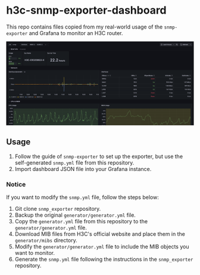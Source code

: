 # h3c-snmp-exporter-dashboard

This repo contains files copied from my real-world usage of the `snmp-exporter` and Grafana to monitor an H3C router.

![showcase](./showcase.png)

## Usage

1. Follow the guide of `snmp-exporter` to set up the exporter, but use the self-generated `snmp.yml` file from this repository.
2. Import dashboard JSON file into your Grafana instance.

### Notice

If you want to modify the `snmp.yml` file, follow the steps below:

1. Git clone `snmp_exporter` repository.
2. Backup the original `generator/generator.yml` file.
3. Copy the `generator.yml` file from this repository to the `generator/generator.yml` file.
4. Download MIB files from H3C's official website and place them in the `generator/mibs` directory.
5. Modify the `generator/generator.yml` file to include the MIB objects you want to monitor.
6. Generate the `snmp.yml` file following the instructions in the `snmp_exporter` repository.

